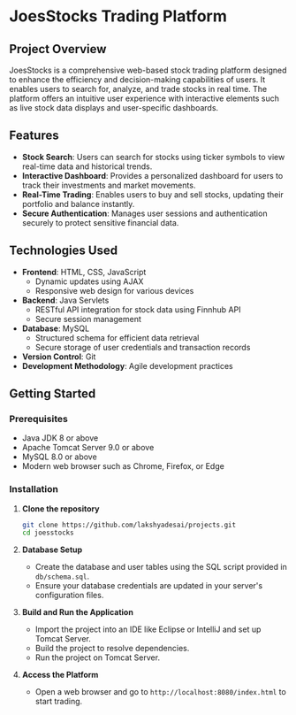 # JoesStocks Trading Platform

## Project Overview

JoesStocks is a comprehensive web-based stock trading platform designed to enhance the efficiency and decision-making capabilities of users. It enables users to search for, analyze, and trade stocks in real time. The platform offers an intuitive user experience with interactive elements such as live stock data displays and user-specific dashboards.

## Features

- **Stock Search**: Users can search for stocks using ticker symbols to view real-time data and historical trends.
- **Interactive Dashboard**: Provides a personalized dashboard for users to track their investments and market movements.
- **Real-Time Trading**: Enables users to buy and sell stocks, updating their portfolio and balance instantly.
- **Secure Authentication**: Manages user sessions and authentication securely to protect sensitive financial data.

## Technologies Used

- **Frontend**: HTML, CSS, JavaScript
  - Dynamic updates using AJAX
  - Responsive web design for various devices
- **Backend**: Java Servlets
  - RESTful API integration for stock data using Finnhub API
  - Secure session management
- **Database**: MySQL
  - Structured schema for efficient data retrieval
  - Secure storage of user credentials and transaction records
- **Version Control**: Git
- **Development Methodology**: Agile development practices

## Getting Started

### Prerequisites

- Java JDK 8 or above
- Apache Tomcat Server 9.0 or above
- MySQL 8.0 or above
- Modern web browser such as Chrome, Firefox, or Edge

### Installation

1. **Clone the repository**
   ```bash
   git clone https://github.com/lakshyadesai/projects.git
   cd joesstocks
   ```

2. **Database Setup**
   - Create the database and user tables using the SQL script provided in `db/schema.sql`.
   - Ensure your database credentials are updated in your server's configuration files.

3. **Build and Run the Application**
   - Import the project into an IDE like Eclipse or IntelliJ and set up Tomcat Server.
   - Build the project to resolve dependencies.
   - Run the project on Tomcat Server.

4. **Access the Platform**
   - Open a web browser and go to `http://localhost:8080/index.html` to start trading.
